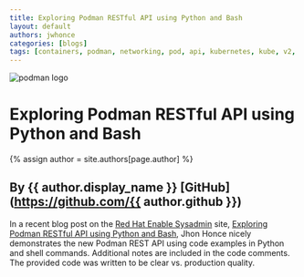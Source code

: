 ```yaml
---
title: Exploring Podman RESTful API using Python and Bash 
layout: default
authors: jwhonce 
categories: [blogs]
tags: [containers, podman, networking, pod, api, kubernetes, kube, v2, hpc, windows, mac, restful, REST]
---
```

![podman logo](https://podman.io/images/podman.svg)

# Exploring Podman RESTful API using Python and Bash 
{% assign author = site.authors[page.author] %}
## By {{ author.display_name }} [GitHub](https://github.com/{{ author.github }})

In a recent blog post on the [Red Hat Enable Sysadmin](https://www.redhat.com/sysadmin/) site, [Exploring Podman RESTful API using Python and Bash](https://www.redhat.com/sysadmin/podman-python-bash), Jhon Honce nicely demonstrates the new Podman REST API using code examples in Python and shell commands. Additional notes are included in the code comments. The provided code was written to be clear vs. production quality.

